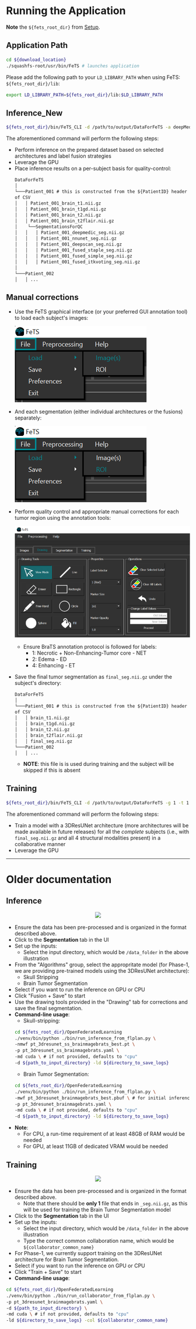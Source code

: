 # Running the Application

**Note** the `${fets_root_dir}` from [Setup](./setup.md#set-up-the-environment).

## Application Path

```bash
cd ${download_location}
./squashfs-root/usr/bin/FeTS # launches application
```

Please add the following path to your `LD_LIBRARY_PATH` when using FeTS: `${fets_root_dir}/lib`:
```bash
export LD_LIBRARY_PATH=${fets_root_dir}/lib:$LD_LIBRARY_PATH
```

## Inference_New

```bash
${fets_root_dir}/bin/FeTS_CLI -d /path/to/output/DataForFeTS -a deepMedic,nnUNet -lF STAPLE,ITKVoting,SIMPLE -g 1 -t 0
```

The aforementioned command will perform the following steps:
- Perform inference on the prepared dataset based on selected architectures and label fusion strategies
- Leverage the GPU
- Place inference results on a per-subject basis for quality-control:
  ```
  DataForFeTS
  │
  └───Patient_001 # this is constructed from the ${PatientID} header of CSV
  │   │ Patient_001_brain_t1.nii.gz
  │   │ Patient_001_brain_t1gd.nii.gz
  │   │ Patient_001_brain_t2.nii.gz
  │   │ Patient_001_brain_t2flair.nii.gz
  │    └──SegmentationsForQC
  │   │   │ Patient_001_deepmedic_seg.nii.gz
  │   │   │ Patient_001_nnunet_seg.nii.gz
  │   │   │ Patient_001_deepscan_seg.nii.gz
  │   │   │ Patient_001_fused_staple_seg.nii.gz
  │   │   │ Patient_001_fused_simple_seg.nii.gz
  │   │   │ Patient_001_fused_itkvoting_seg.nii.gz
  │
  └───Patient_002
  │   │ ...
  ```

## Manual corrections
- Use the FeTS graphical interface (or your preferred GUI annotation tool) to load each subject's images:

  ![LoadImages](./images/loadImages.png)
- And each segmentation (either individual architectures or the fusions) separately:

  ![LoadROI](./images/loadROI.png)
- Perform quality control and appropriate manual corrections for each tumor region using the annotation tools:

  ![Annotation](./images/drawing_resize.png)
  - Ensure BraTS annotation protocol is followed for labels:
    - 1: Necrotic + Non-Enhancing-Tumor core - NET
    - 2: Edema - ED
    - 4: Enhancing - ET
- Save the final tumor segmentation as `final_seg.nii.gz` under the subject's directory:
  ```
  DataForFeTS
  │
  └───Patient_001 # this is constructed from the ${PatientID} header of CSV
  │   │ brain_t1.nii.gz
  │   │ brain_t1gd.nii.gz
  │   │ brain_t2.nii.gz
  │   │ brain_t2flair.nii.gz
  │   │ final_seg.nii.gz 
  └───Patient_002
  │   │ ...
  ```
  - **NOTE**: this file is is used during training and the subject will be skipped if this is absent

## Training

```bash
${fets_root_dir}/bin/FeTS_CLI -d /path/to/output/DataForFeTS -g 1 -t 1
```
The aforementioned command will perform the following steps:
- Train a model with a 3DResUNet architecture (more architectures will be made available in future releases) for all the *complete* subjects (i.e., with `final_seg.nii.gz` and all 4 structural modalities present) in a collaborative manner
- Leverage the GPU

---
# Older documentation
## Inference

<p align="center">
    <img src="https://github.com/FETS-AI/Front-End/blob/master/docs_sources/images/fets_inference.png?raw=true" />
</p>

- Ensure the data has been pre-processed and is organized in the format described above.
- Click to the **Segmentation** tab in the UI
- Set up the inputs:
  - Select the input directory, which would be `/data_folder` in the above illustration
- From the "Algorithms" group, select the appropritate model (for Phase-1, we are providing pre-trained models using the 3DResUNet architecture):
  - Skull Stripping 
  - Brain Tumor Segmentation
- Select if you want to run the inference on GPU or CPU
- Click "Fusion + Save" to start
- Use the drawing tools provided in the "Drawing" tab for corrections and save the final segmentation.
- **Command-line usage**:
  - Skull-stripping:
  ```bash
  cd ${fets_root_dir}/OpenFederatedLearning
  ./venv/bin/python ./bin/run_inference_from_flplan.py \
  -nmwf pt_3dresunet_ss_brainmagebrats_best.pt \
  -p pt_3dresunet_ss_brainmagebrats.yaml \
  -md cuda \ # if not provided, defaults to "cpu"
  -d ${path_to_input_directory} -ld ${directory_to_save_logs}
  ```
  - Brain Tumor Segmentation:
  ```bash
  cd ${fets_root_dir}/OpenFederatedLearning
  ./venv/bin/python ./bin/run_inference_from_flplan.py \
  -mwf pt_3dresunet_brainmagebrats_best.pbuf \ # for initial inference, use pt_3dresunet_brainmagebrats_init.pbuf 
  -p pt_3dresunet_brainmagebrats.yaml \
  -md cuda \ # if not provided, defaults to "cpu"
  -d ${path_to_input_directory} -ld ${directory_to_save_logs}
  ```
- **Note**: 
  - For CPU, a run-time requirement of at least 48GB of RAM would be needed
  - For GPU, at least 11GB of dedicated VRAM would be needed

## Training

<p align="center">
    <img src="https://github.com/FETS-AI/Front-End/blob/master/docs_sources/images/fets_training.png?raw=true" />
</p>

- Ensure the data has been pre-processed and is organized in the format described above.
  - Note that there should be **only 1** file that ends in `_seg.nii.gz`, as this will be used for training the Brain Tumor Segmentation model
- Click to the **Segmentation** tab in the UI
- Set up the inputs:
  - Select the input directory, which would be `/data_folder` in the above illustration
  - Type the correct common collaboration name, which would be `${collaborator_common_name}`
- For Phase-1, we currently support training on the 3DResUNet architecture for Brain Tumor Segmentation.
- Select if you want to run the inference on GPU or CPU
- Click "Train + Save" to start
- **Command-line usage**:
```bash
cd ${fets_root_dir}/OpenFederatedLearning
./venv/bin/python ./bin/run_collaborator_from_flplan.py \
-p pt_3dresunet_brainmagebrats.yaml \
-d ${path_to_input_directory} \
-md cuda \ # if not provided, defaults to "cpu"
-ld ${directory_to_save_logs} -col ${collaborator_common_name}
```
